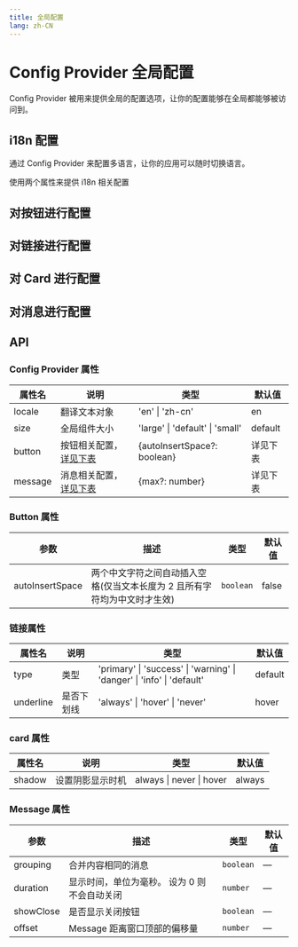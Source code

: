 ```yaml
---
title: 全局配置
lang: zh-CN
---
```


# Config Provider 全局配置

Config Provider 被用来提供全局的配置选项，让你的配置能够在全局都能够被访问到。

## i18n 配置

通过 Config Provider 来配置多语言，让你的应用可以随时切换语言。

使用两个属性来提供 i18n 相关配置

<code src="./usage.tsx"></code>

## 对按钮进行配置

<code src="./button.tsx"></code>

## 对链接进行配置

<code src="./link.tsx"></code>

## 对 Card 进行配置

<code src="./card.tsx"></code>

<!-- ## 对 Dialog 进行配置

<code src="./dialog.tsx"></code> -->

## 对消息进行配置

<code src="./message.tsx"></code>

<!-- ## 空值配置

<details>
  <summary>支持的组件</summary>

-   Cascader 级联选择器
-   DatePicker 日期选择器
-   Select 选择器
-   SelectV2 选择器
-   TimePicker 时间选择器
-   TimeSelect 时间选择
-   TreeSelect 树形选择

</details>

设置 `empty-values` 来配置组件的默认空值。 默认值是 `['', null, undefined]`。 如果认为空字符串不是一个空值，可以设置成 `[undefined, null]`。

设置 `value-on-clear` 以设置清空选项的值。 组件默认值是 `undefined`。 在日期组件中是 `null`。 如果想设置成 `undefined`，请使用 `() => undefined`。

<code src="./empty-values.tsx"></code>

## 实验性功能

在本节中，您可以学习如何使用 Config Provider 来提供实验性功能。 现在，我们还没有添加任何实验性功能，但在未来的规划中，我们将添加一些实验性功能。 您可以使用此配置来管理这些功能。 -->

 <!-- TODO -->

## API

### Config Provider 属性

| 属性名  | 说明                                     | 类型                                                     | 默认值   |
| ------- | ---------------------------------------- | -------------------------------------------------------- | -------- |
| locale  | 翻译文本对象                             | <Enum>'en' \| 'zh-cn'</Enum>                             | en       |
| size    | 全局组件大小                             | <Enum type="enum">'large' \| 'default' \| 'small'</Enum> | default  |
| button  | 按钮相关配置，[详见下表](#button-属性)   | <Enum type="object">{autoInsertSpace?: boolean}</Enum>   | 详见下表 |
| message | 消息相关配置， [详见下表](#message-属性) | <Enum type="object">{max?: number}</Enum>                | 详见下表 |

<!-- | experimental-features | 将要添加的实验阶段的功能，所有功能都是默认设置为 false                                                                                                | `object`                                                 | —        |
| zIndex                | 全局初始化 zIndex 的值                                                                                                                                | `number`                                                 | —        |
| namespace             | 全局组件类名称前缀 (需要配合 [$namespace](https://github.com/element-plus/element-plus/blob/dev/packages/theme-chalk/src/mixins/config.scss#L1) 使用) | `string`                                                 | el       |
| empty-values          | 输入类组件空值                                                                                                                                        | `array`                                                  | —        |
| value-on-clear        | 输入类组件清空值                                                                                                                                      | `string` / `number` / `boolean` / `Function`             | —        | -->

### Button 属性

| 参数            | 描述                                                                      | 类型      | 默认值 |
| --------------- | ------------------------------------------------------------------------- | --------- | ------ |
| autoInsertSpace | 两个中文字符之间自动插入空格(仅当文本长度为 2 且所有字符均为中文时才生效) | `boolean` | false  |

### 链接属性

| 属性名    | 说明       | 类型                                                                                | 默认值  |
| --------- | ---------- | ----------------------------------------------------------------------------------- | ------- |
| type      | 类型       | <Enum>'primary' \| 'success' \| 'warning' \| 'danger' \| 'info' \| 'default'</Enum> | default |
| underline | 是否下划线 | <Enum>'always' \| 'hover' \| 'never' </Enum>                                        | hover   |

### card 属性

| 属性名 | 说明             | 类型                                  | 默认值 |
| ------ | ---------------- | ------------------------------------- | ------ |
| shadow | 设置阴影显示时机 | <Enum>always \| never \| hover</Enum> | always |

### Message 属性

| 参数      | 描述                                         | 类型      | 默认值 |
| --------- | -------------------------------------------- | --------- | ------ |
| grouping  | 合并内容相同的消息                           | `boolean` | —      |
| duration  | 显示时间，单位为毫秒。 设为 0 则不会自动关闭 | `number`  | —      |
| showClose | 是否显示关闭按钮                             | `boolean` | —      |
| offset    | Message 距离窗口顶部的偏移量                 | `number`  | —      |
